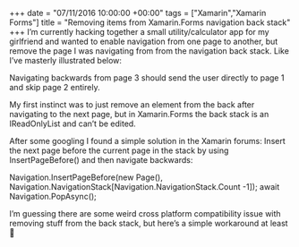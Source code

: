 +++
date = "07/11/2016 10:00:00 +00:00"
tags = ["Xamarin","Xamarin Forms"]
title = "Removing items from Xamarin.Forms navigation back stack"
+++
I’m currently hacking together a small utility/calculator app for my girlfriend
and wanted to enable navigation from one page to another, but remove the page I
was navigating from from the navigation back stack. Like I’ve masterly
illustrated below:



Navigating backwards from page 3 should send the user directly to page 1 and
skip page 2 entirely.

My first instinct was to just remove an element from the back after navigating
to the next page, but in Xamarin.Forms the back stack is an IReadOnlyList  and
can’t be edited.

After some googling I found a simple solution in the Xamarin forums: Insert the
next page before the current page in the stack by using InsertPageBefore()  and
then navigate backwards:

Navigation.InsertPageBefore(new Page(), Navigation.NavigationStack[Navigation.NavigationStack.Count -1]);
await Navigation.PopAsync();


I’m guessing there are some weird cross platform compatibility issue with
removing stuff from the back stack, but here’s a simple workaround at least 🙂
